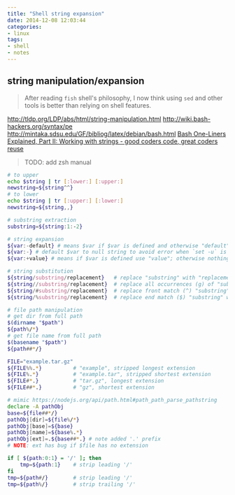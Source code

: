 ```yaml
---
title: "Shell string expansion"
date: 2014-12-08 12:03:44
categories:
- linux
tags:
- shell
- notes
---
```


## string manipulation/expansion

> After reading `fish` shell's philosophy, I now think using `sed` and other tools is better than relying on shell features.

http://tldp.org/LDP/abs/html/string-manipulation.html
http://wiki.bash-hackers.org/syntax/pe
http://mintaka.sdsu.edu/GF/bibliog/latex/debian/bash.html
[Bash One-Liners Explained, Part II: Working with strings - good coders code, great coders reuse](http://www.catonmat.net/blog/bash-one-liners-explained-part-two/)

> TODO: add zsh manual

```sh
# to upper
echo $string | tr [:lower:] [:upper:]
newstring=${string^^}
# to lower
echo $string | tr [:upper:] [:lower:]
newstring=${string,,}

# substring extraction
substring=${string:1:-2}

# string expansion
${var:-default} # means $var if $var is defined and otherwise "default"
${var:-} # default $var to null string to avoid error when `set -u` is used
${var:+value} # means if $var is defined use "value"; otherwise nothing

# string substitution
${string/substring/replacement}   # replace "substring" with "replacement"
${string//substring/replacement}  # replace all occurrences (g) of "substring" with "replacement"
${string/#substring/replacement}  # replace front match (^) "substring" with "replacement"
${string/%substring/replacement}  # replace end match ($) "substring" with "replacement"

# file path manipulation
# get dir from full path
$(dirname "$path")
${path%/*}
# get file name from full path
$(basename "$path")
${path##*/}

FILE="example.tar.gz"
${FILE%%.*}          # "example", stripped longest extension
${FILE%.*}           # "example.tar", stripped shortest extension
${FILE#*.}           # "tar.gz", longest extension
${FILE##*.}          # "gz", shortest extension

# mimic https://nodejs.org/api/path.html#path_path_parse_pathstring
declare -A pathObj
base=${file##*/}
pathObj[dir]=${file%/*}
pathObj[base]=${base}
pathObj[name]=${base%.*}
pathObj[ext]=.${base##*.} # note added '.' prefix
# NOTE: ext has bug if $file has no extension

if [ ${path:0:1} = '/' ]; then
    tmp=${path:1}    # strip leading '/'
fi
tmp=${path#/}        # strip leading '/'
tmp=${path%/}        # strip trailing '/'
```
